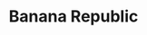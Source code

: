 ---
facebook: https://facebook.com/BananaRepublic
instagram: https://instagram.com/bananarepublic
linkedin: https://linkedin.com/company/gap-inc--banana-republic
logohandle: gap_bananarepublic
pinterest: https://pinterest.com/bananarepublic
sort: bananarepublic
title: Banana Republic
twitter: https://x.com/BananaRepublic
website: https://bananarepublic.gap.com/CookieFailure.do
youtube: https://youtube.com/user/bananarepublic
---